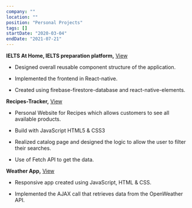 ```yaml
---
company: ""
location: ""
position: "Personal Projects"
tags: []
startDate: "2020-03-04"
endDate: "2021-07-21"
---
```


**IELTS At Home, IELTS preparation platform,**
[View](/projects/ielts-at-home "IELTS At Home")

* Designed overall reusable component structure of the application. </p>

* Implemented the frontend in React-native.</p>

* Created using firebase-firestore-database and react-native-elements.</p>

**Recipes-Tracker,**
[View](/projects/recipes-tracker "Recipes Tracker")

* Personal Website for Recipes which allows customers to see all available products.</p>

* Build with JavaScript HTML5 & CSS3</p>

* Realized catalog page and designed the logic to allow the user to filter their searches.</p>

* Use of Fetch API to get the data.</p>

**Weather App,**
[View](/projects/weather-app "Weather App")

* Responsive app created using JavaScript, HTML & CSS.</p>

* Implemented the AJAX call that retrieves data from the OpenWeather API.</p>

